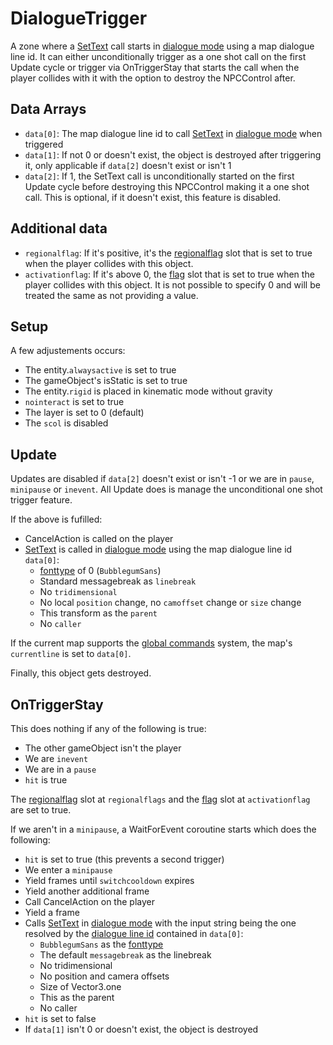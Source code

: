 # DialogueTrigger
A zone where a [SetText](../../../SetText/SetText.md) call starts in [dialogue mode](../../../SetText/Dialogue%20mode.md) using a map dialogue line id. It can either unconditionally trigger as a one shot call on the first Update cycle or trigger via OnTriggerStay that starts the call when the player collides with it with the option to destroy the NPCControl after.

## Data Arrays
- `data[0]`: The map dialogue line id to call [SetText](../../../SetText/SetText.md) in [dialogue mode](../../../SetText/Dialogue%20mode.md) when triggered
- `data[1]`: If not 0 or doesn't exist, the object is destroyed after triggering it, only applicable if `data[2]` doesn't exist or isn't 1
- `data[2]`: If 1, the SetText call is unconditionally started on the first Update cycle before destroying this NPCControl making it a one shot call. This is optional, if it doesn't exist, this feature is disabled.

## Additional data
- `regionalflag`: If it's positive, it's the [regionalflag](../../../Flags%20arrays/Regionalflags.md) slot that is set to true when the player collides with this object.
- `activationflag`: If it's above 0, the [flag](../../../Flags%20arrays/flags.md) slot that is set to true when the player collides with this object. It is not possible to specify 0 and will be treated the same as not providing a value.

## Setup
A few adjustements occurs:
- The entity.`alwaysactive` is set to true
- The gameObject's isStatic is set to true
- The entity.`rigid` is placed in kinematic mode without gravity
- `nointeract` is set to true
- The layer is set to 0 (default)
- The `scol` is disabled

## Update
Updates are disabled if `data[2]` doesn't exist or isn't -1 or we are in `pause`, `minipause` or `inevent`. All Update does is manage the unconditional one shot trigger feature.

If the above is fufilled:
- CancelAction is called on the player 
- [SetText](../../../SetText/SetText.md) is called in [dialogue mode](../../../SetText/Dialogue%20mode.md) using the map dialogue line id `data[0]`:
  - [fonttype](../../../SetText/Notable%20states.md#fonttype) of 0 (`BubblegumSans`)
  - Standard messagebreak as `linebreak`
  - No `tridimensional`
  - No local `position` change, no `camoffset` change or `size` change
  - This transform as the `parent`
  - No `caller`

If the current map supports the [global commands](../../../SetText/Related%20Systems/GlobalCommand.md) system, the map's `currentline` is set to `data[0]`.

Finally, this object gets destroyed.

## OnTriggerStay
This does nothing if any of the following is true:
- The other gameObject isn't the player
- We are `inevent`
- We are in a `pause`
- `hit` is true 

The [regionalflag](../../../Flags%20arrays/Regionalflags.md) slot at `regionalflags` and the [flag](../../../Flags%20arrays/flags.md) slot at `activationflag` are set to true.

If we aren't in a `minipause`, a WaitForEvent coroutine starts which does the following:
- `hit` is set to true (this prevents a second trigger)
- We enter a `minipause`
- Yield frames until `switchcooldown` expires
- Yield another additional frame
- Call CancelAction on the player
- Yield a frame
- Calls [SetText](../../../SetText/SetText.md) in [dialogue mode](../../../SetText/Dialogue%20mode.md) with the input string being the one resolved by the [dialogue line id](../../../SetText/Common%20commands%20id%20schemes/Dialogue%20line%20id.md) contained in `data[0]`:
  - `BubblegumSans` as the [fonttype](../../../SetText/Notable%20states.md#fonttype)
  - The default `messagebreak` as the linebreak
  - No tridimensional
  - No position and camera offsets
  - Size of Vector3.one
  - This as the parent
  - No caller
- `hit` is set to false
- If `data[1]` isn't 0 or doesn't exist, the object is destroyed
